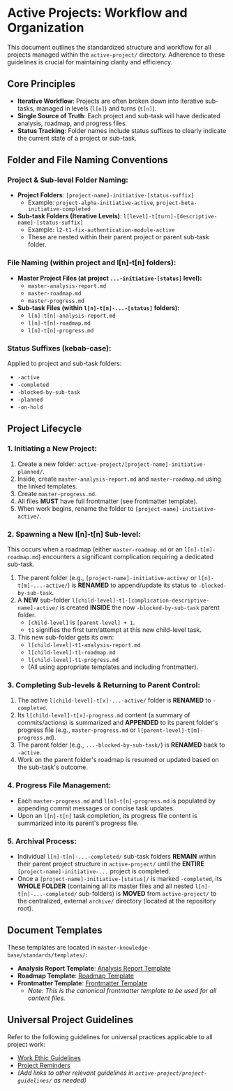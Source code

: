# Active Projects: Workflow and Organization

This document outlines the standardized structure and workflow for all projects managed within the `active-project/` directory. Adherence to these guidelines is crucial for maintaining clarity and efficiency.

## Core Principles

*   **Iterative Workflow**: Projects are often broken down into iterative sub-tasks, managed in levels (`l[n]`) and turns (`t[n]`).
*   **Single Source of Truth**: Each project and sub-task will have dedicated analysis, roadmap, and progress files.
*   **Status Tracking**: Folder names include status suffixes to clearly indicate the current state of a project or sub-task.

## Folder and File Naming Conventions

### Project & Sub-level Folder Naming:

*   **Project Folders**: `[project-name]-initiative-[status-suffix]`
    *   Example: `project-alpha-initiative-active`, `project-beta-initiative-completed`
*   **Sub-task Folders (Iterative Levels)**: `l[level]-t[turn]-[descriptive-name]-[status-suffix]`
    *   Example: `l2-t1-fix-authentication-module-active`
    *   These are nested within their parent project or parent sub-task folder.

### File Naming (within project and l[n]-t[n] folders):

*   **Master Project Files (at project `...-initiative-[status]` level):**
    *   `master-analysis-report.md`
    *   `master-roadmap.md`
    *   `master-progress.md`
*   **Sub-task Files (within `l[n]-t[n]-...-[status]` folders):**
    *   `l[n]-t[n]-analysis-report.md`
    *   `l[n]-t[n]-roadmap.md`
    *   `l[n]-t[n]-progress.md`

### Status Suffixes (kebab-case):

Applied to project and sub-task folders:

*   `-active`
*   `-completed`
*   `-blocked-by-sub-task`
*   `-planned`
*   `-on-hold`

## Project Lifecycle

### 1. Initiating a New Project:

1.  Create a new folder: `active-project/[project-name]-initiative-planned/`.
2.  Inside, create `master-analysis-report.md` and `master-roadmap.md` using the linked templates.
3.  Create `master-progress.md`.
4.  All files **MUST** have full frontmatter (see frontmatter template).
5.  When work begins, rename the folder to `[project-name]-initiative-active/`.

### 2. Spawning a New l[n]-t[n] Sub-level:

This occurs when a roadmap (either `master-roadmap.md` or an `l[n]-t[m]-roadmap.md`) encounters a significant complication requiring a dedicated sub-task.

1.  The parent folder (e.g., `[project-name]-initiative-active/` or `l[n]-t[m]-...-active/`) is **RENAMED** to append/update its status to `-blocked-by-sub-task`.
2.  A **NEW** sub-folder `l[child-level]-t1-[complication-descriptive-name]-active/` is created **INSIDE** the now `-blocked-by-sub-task` parent folder.
    *   `[child-level]` is `[parent-level] + 1`.
    *   `t1` signifies the first turn/attempt at this new child-level task.
3.  This new sub-folder gets its own:
    *   `l[child-level]-t1-analysis-report.md`
    *   `l[child-level]-t1-roadmap.md`
    *   `l[child-level]-t1-progress.md`
    *   (All using appropriate templates and including frontmatter).

### 3. Completing Sub-levels & Returning to Parent Control:

1.  The active `l[child-level]-t[x]-...-active/` folder is **RENAMED** to `-completed`.
2.  Its `l[child-level]-t[x]-progress.md` content (a summary of commits/actions) is summarized and **APPENDED** to its parent folder's progress file (e.g., `master-progress.md` or `l[parent-level]-t[m]-progress.md`).
3.  The parent folder (e.g., `...-blocked-by-sub-task/`) is **RENAMED** back to `-active`.
4.  Work on the parent folder's roadmap is resumed or updated based on the sub-task's outcome.

### 4. Progress File Management:

*   Each `master-progress.md` and `l[n]-t[n]-progress.md` is populated by appending commit messages or concise task updates.
*   Upon an `l[n]-t[n]` task completion, its progress file content is summarized into its parent's progress file.

### 5. Archival Process:

*   Individual `l[n]-t[n]-...-completed/` sub-task folders **REMAIN** within their parent project structure in `active-project/` until the **ENTIRE** `[project-name]-initiative-...` project is completed.
*   Once a `[project-name]-initiative-[status]/` is marked `-completed`, its **WHOLE FOLDER** (containing all its master files and all nested `l[n]-t[n]-...-completed/` sub-folders) is **MOVED** from `active-project/` to the centralized, external `archive/` directory (located at the repository root).

## Document Templates

These templates are located in `master-knowledge-base/standards/templates/`:

*   **Analysis Report Template**: [Analysis Report Template](../master-knowledge-base/standards/templates/analysis-report-template.md)
*   **Roadmap Template**: [Roadmap Template](../master-knowledge-base/standards/templates/roadmap-template.md)
*   **Frontmatter Template**: [Frontmatter Template](../master-knowledge-base/standards/templates/tpl-canonical-frontmatter.md)
    *   *Note: This is the canonical frontmatter template to be used for all content files.*

## Universal Project Guidelines

Refer to the following guidelines for universal practices applicable to all project work:

*   [Work Ethic Guidelines](./project-guidelines/project-work-ethic-guidelines.md)
*   [Project Reminders](./project-guidelines/project-reminders.md)
*   *(Add links to other relevant guidelines in `active-project/project-guidelines/` as needed)*
